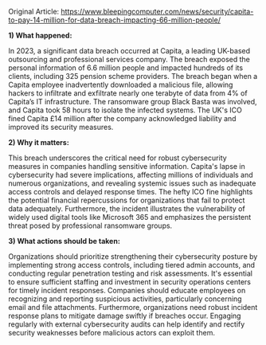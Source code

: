 Original Article: https://www.bleepingcomputer.com/news/security/capita-to-pay-14-million-for-data-breach-impacting-66-million-people/

**1) What happened:**

In 2023, a significant data breach occurred at Capita, a leading UK-based outsourcing and professional services company. The breach exposed the personal information of 6.6 million people and impacted hundreds of its clients, including 325 pension scheme providers. The breach began when a Capita employee inadvertently downloaded a malicious file, allowing hackers to infiltrate and exfiltrate nearly one terabyte of data from 4% of Capita’s IT infrastructure. The ransomware group Black Basta was involved, and Capita took 58 hours to isolate the infected systems. The UK's ICO fined Capita £14 million after the company acknowledged liability and improved its security measures.

**2) Why it matters:**

This breach underscores the critical need for robust cybersecurity measures in companies handling sensitive information. Capita's lapse in cybersecurity had severe implications, affecting millions of individuals and numerous organizations, and revealing systemic issues such as inadequate access controls and delayed response times. The hefty ICO fine highlights the potential financial repercussions for organizations that fail to protect data adequately. Furthermore, the incident illustrates the vulnerability of widely used digital tools like Microsoft 365 and emphasizes the persistent threat posed by professional ransomware groups.

**3) What actions should be taken:**

Organizations should prioritize strengthening their cybersecurity posture by implementing strong access controls, including tiered admin accounts, and conducting regular penetration testing and risk assessments. It's essential to ensure sufficient staffing and investment in security operations centers for timely incident responses. Companies should educate employees on recognizing and reporting suspicious activities, particularly concerning email and file attachments. Furthermore, organizations need robust incident response plans to mitigate damage swiftly if breaches occur. Engaging regularly with external cybersecurity audits can help identify and rectify security weaknesses before malicious actors can exploit them.